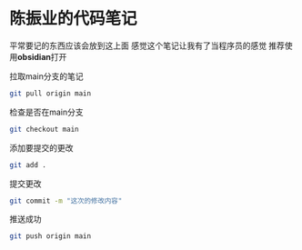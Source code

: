 # 陈振业的代码笔记

平常要记的东西应该会放到这上面
感觉这个笔记让我有了当程序员的感觉
推荐使用**obsidian**打开

拉取main分支的笔记

```bash
git pull origin main
```

检查是否在main分支

```bash
git checkout main
```

添加要提交的更改

```bash
git add .
```

提交更改

```bash
git commit -m "这次的修改内容"
```

推送成功

```bash
git push origin main
```
